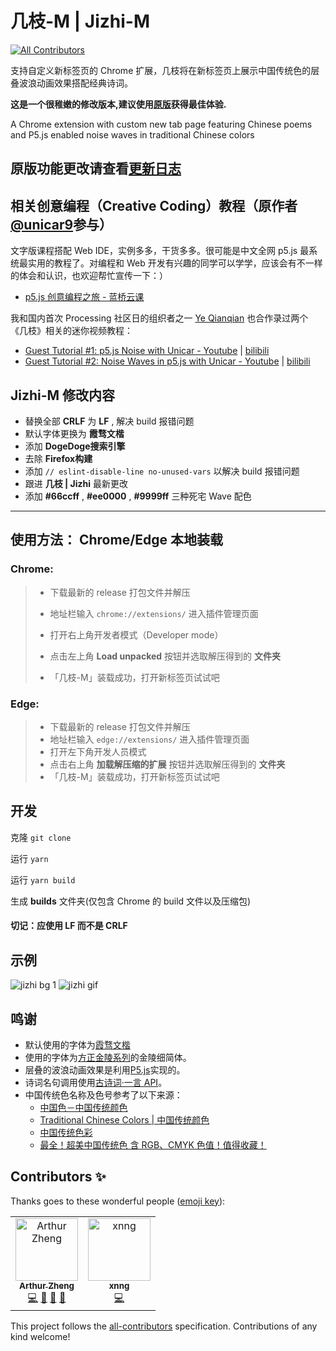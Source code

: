 # 几枝-M | Jizhi-M

[![All Contributors](https://img.shields.io/badge/all_contributors-3-orange.svg?style=flat-square)](#contributors)

支持自定义新标签页的 Chrome 扩展，几枝将在新标签页上展示中国传统色的层叠波浪动画效果搭配经典诗词。

**这是一个很稚嫩的修改版本,建议使用[原版](https://github.com/unicar9/jizhi/)获得最佳体验.**

A Chrome extension with custom new tab page featuring Chinese poems and P5.js enabled noise waves in traditional Chinese colors

## 原版功能更改请查看[更新日志](./CHANGELOG.md)

## 相关创意编程（Creative Coding）教程（原作者[@unicar9](https://github.com/unicar9)参与）

文字版课程搭配 Web IDE，实例多多，干货多多。很可能是中文全网 p5.js 最系统最实用的教程了。对编程和 Web 开发有兴趣的同学可以学学，应该会有不一样的体会和认识，也欢迎帮忙宣传一下：）

- [p5.js 创意编程之旅 - 蓝桥云课](https://www.lanqiao.cn/courses/3117)

我和国内首次 Processing 社区日的组织者之一 [Ye Qianqian](https://www.qianqian-ye.com/about.html) 也合作录过两个《几枝》相关的迷你视频教程：

- [Guest Tutorial #1: p5.js Noise with Unicar - Youtube](https://www.youtube.com/watch?v=QxsFY2GOhNU&t=3s) | [bilibili](https://www.bilibili.com/video/BV1WJ411K7E4?from=search&seid=11104983032650609196)
- [Guest Tutorial #2: Noise Waves in p5.js with Unicar - Youtube](https://www.youtube.com/watch?v=3E8Kt8Sx_x4&t=11s) | [bilibili](https://www.bilibili.com/video/BV1qJ411w7nJ?from=search&seid=11104983032650609196)

## Jizhi-M 修改内容 ##

- 替换全部 **CRLF** 为 **LF** , 解决 build 报错问题
- 默认字体更换为 **霞骛文楷** 
- 添加 **DogeDoge搜索引擎** 
- 去除 **Firefox构建** 
- 添加 `// eslint-disable-line no-unused-vars` 以解决 build 报错问题
- 跟进 **几枝 | Jizhi** 最新更改
- 添加 **#66ccff** , **#ee0000** , **#9999ff** 三种死宅 Wave 配色

---
## 使用方法： Chrome/Edge 本地装载

### Chrome: ###

> - 下载最新的 release 打包文件并解压
>
> - 地址栏输入 `chrome://extensions/` 进入插件管理页面
>
> - 打开右上角开发者模式（Developer mode）
>
> - 点击左上角 **Load unpacked** 按钮并选取解压得到的 **文件夹**
>
> - 「几枝-M」装载成功，打开新标签页试试吧

### Edge: ###

> - 下载最新的 release 打包文件并解压
> - 地址栏输入 `edge://extensions/` 进入插件管理页面
> - 打开左下角开发人员模式
> - 点击右上角 **加载解压缩的扩展** 按钮并选取解压得到的 **文件夹** 
> - 「几枝-M」装载成功，打开新标签页试试吧

## 开发 ##

克隆 `git clone`

运行 `yarn` 

运行 `yarn build` 

生成 **builds** 文件夹(仅包含 Chrome 的 build 文件以及压缩包)

#### 切记：应使用 **LF** 而不是 **CRLF** ####

## 示例

![jizhi bg 1](https://github.com/unicar9/jizhi/blob/master/examples/jizhi-bg-1.jpg)
![jizhi gif](jizhi.gif)

## 鸣谢

- 默认使用的字体为[霞骛文楷](https://github.com/lxgw/LxgwWenKai)
- 使用的字体为[方正金陵系列](http://www.foundertype.com/index.php/FontInfo/index/id/202#)的金陵细简体。
- 层叠的波浪动画效果是利用[P5.js](http://p5js.org/)实现的。
- 诗词名句调用使用[古诗词·一言 API](https://gushi.ci/)。
- 中国传统色名称及色号参考了以下来源：
  - [中国色－中国传统颜色](http://zhongguose.com/)
  - [Traditional Chinese Colors | 中国传统颜色](http://boxingp.github.io/traditional-chinese-colors/)
  - [中国传统色彩](https://color.uisdc.com/)
  - [最全！超美中国传统色 含 RGB、CMYK 色值！值得收藏！](https://www.weibo.com/ttarticle/p/show?id=2309404248238352952773)

## Contributors ✨

Thanks goes to these wonderful people ([emoji key](https://allcontributors.org/docs/en/emoji-key)):

<!-- ALL-CONTRIBUTORS-LIST:START - Do not remove or modify this section -->
<!-- prettier-ignore -->

<table>
  <tr>
    <td align="center"><a href="https://github.com/arthur-zheng"><img src="https://avatars1.githubusercontent.com/u/4089684?v=4" width="100px;" alt="Arthur Zheng"/><br /><sub><b>Arthur Zheng</b></sub></a><br /><a href="https://github.com/unicar9/jizhi/commits?author=arthur-zheng" title="Code">💻</a> <a href="#ideas-arthur-zheng" title="Ideas, Planning, & Feedback">🤔</a> <a href="https://github.com/unicar9/jizhi/issues?q=author%3Aarthur-zheng" title="Bug reports">🐛</a> <a href="#design-arthur-zheng" title="Design">🎨</a></td>
    <td align="center"><a href="https://xnngs.cn"><img src="https://avatars3.githubusercontent.com/u/38936252?v=4" width="100px;" alt="xnng"/><br /><sub><b>xnng</b></sub></a><br /><a href="https://github.com/unicar9/jizhi/commits?author=xnng" title="Code">💻</a></td>
  </tr>
</table>

<!-- ALL-CONTRIBUTORS-LIST:END -->

This project follows the [all-contributors](https://github.com/all-contributors/all-contributors) specification. Contributions of any kind welcome!
